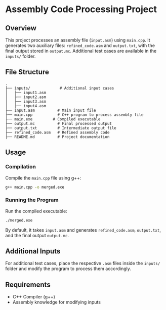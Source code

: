 # Assembly Code Processing Project

## Overview
This project processes an assembly file (`input.asm`) using `main.cpp`. It generates two auxiliary files: `refined_code.asm` and `output.txt`, with the final output stored in `output.mc`. Additional test cases are available in the `inputs/` folder.

## File Structure
```
.
├── inputs/             # Additional input cases
│   ├── input1.asm
│   ├── input2.asm
│   ├── input3.asm
│   ├── input4.asm
├── input.asm          # Main input file
├── main.cpp           # C++ program to process assembly file
├── main.exe         # Compiled executable
├── output.mc          # Final processed output
├── output.txt         # Intermediate output file
├── refined_code.asm   # Refined assembly code
├── README.md          # Project documentation
```

## Usage
### Compilation
Compile the `main.cpp` file using g++:
```sh
g++ main.cpp -o merged.exe
```

### Running the Program
Run the compiled executable:
```sh
./merged.exe
```
By default, it takes `input.asm` and generates `refined_code.asm`, `output.txt`, and the final output `output.mc`.

## Additional Inputs
For additional test cases, place the respective `.asm` files inside the `inputs/` folder and modify the program to process them accordingly.

## Requirements
- C++ Compiler (g++)
- Assembly knowledge for modifying inputs

